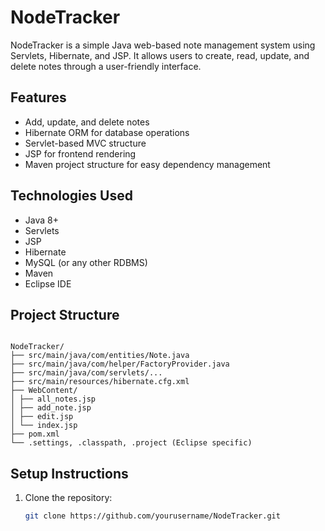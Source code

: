 # NodeTracker

NodeTracker is a simple Java web-based note management system using Servlets, Hibernate, and JSP. It allows users to create, read, update, and delete notes through a user-friendly interface.

## Features

- Add, update, and delete notes
- Hibernate ORM for database operations
- Servlet-based MVC structure
- JSP for frontend rendering
- Maven project structure for easy dependency management

## Technologies Used

- Java 8+
- Servlets
- JSP
- Hibernate
- MySQL (or any other RDBMS)
- Maven
- Eclipse IDE

## Project Structure
```

NodeTracker/
├── src/main/java/com/entities/Note.java
├── src/main/java/com/helper/FactoryProvider.java
├── src/main/java/com/servlets/...
├── src/main/resources/hibernate.cfg.xml
├── WebContent/
│ ├── all_notes.jsp
│ ├── add_note.jsp
│ ├── edit.jsp
│ └── index.jsp
├── pom.xml
└── .settings, .classpath, .project (Eclipse specific)
```

## Setup Instructions

1. Clone the repository:
   ```bash
   git clone https://github.com/yourusername/NodeTracker.git

